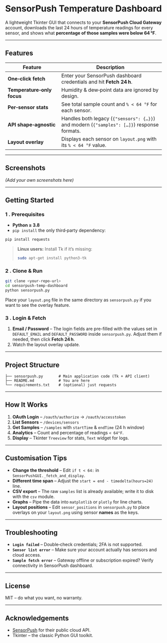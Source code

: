 # SensorPush Temperature Dashboard

A lightweight Tkinter GUI that connects to your **SensorPush Cloud Gateway** account, downloads the last 24 hours of temperature readings for every sensor, and shows what **percentage of those samples were below 64 °F**.

---

## Features

| Feature                    | Description                                                                                |
| -------------------------- | ------------------------------------------------------------------------------------------ |
| **One‑click fetch**        | Enter your SensorPush dashboard credentials and hit **Fetch 24 h**.                        |
| **Temperature‑only focus** | Humidity & dew‑point data are ignored by design.                                           |
| **Per‑sensor stats**       | See total sample count and `% < 64 °F` for each sensor.                                    |
| **API shape‑agnostic**     | Handles both legacy (`{"sensors": {…}}`) and modern (`{"samples": […]}`) response formats. |
| **Layout overlay**         | Displays each sensor on `layout.png` with its `% < 64 °F` value. |

---

## Screenshots

*(Add your own screenshots here)*

---

## Getting Started

### 1 . Prerequisites

* **Python ≥ 3.8**
* `pip install` the only third‑party dependency:

```bash
pip install requests
```

> **Linux users:** Install Tk if it’s missing:
>
> ```bash
> sudo apt-get install python3-tk
> ```

### 2 . Clone & Run

```bash
git clone <your‑repo‑url>
cd sensorpush‑temp‑dashboard
python sensorpush.py
```

Place your `layout.png` file in the same directory as `sensorpush.py` if you want to see the overlay feature.

### 3 . Login & Fetch

1. **Email / Password** – The login fields are pre-filled with the values set
   in `DEFAULT_EMAIL` and `DEFAULT_PASSWORD` inside `sensorpush.py`. Adjust
   them if needed, then click **Fetch 24 h**.
2. Watch the layout overlay update.

---

## Project Structure

```
├── sensorpush.py       # Main application code (Tk + API client)
├── README.md           # You are here
└── requirements.txt    # (optional) just requests
```

---

## How It Works

1. **OAuth Login** – `/oauth/authorize` → `/oauth/accesstoken`
2. **List Sensors** – `/devices/sensors`
3. **Get Samples** – `/samples` with `startTime` & `endTime` (24 h window)
4. **Analytics** – Count and percentage of readings `< 64°F`.
5. **Display** – Tkinter `Treeview` for stats, `Text` widget for logs.

---

## Customisation Tips

* **Change the threshold** – Edit `if t < 64:` in `SensorPushGUI._fetch_and_display`.
* **Different time span** – Adjust the `start = end - timedelta(hours=24)` line.
* **CSV export** – The raw `samples` list is already available; write it to disk with the `csv` module.
* **Graphs** – Pipe the data into `matplotlib` or `plotly` for line charts.
* **Layout positions** – Edit `sensor_positions` in `sensorpush.py` to place overlays on your `layout.png` using sensor **names** as the keys.

---

## Troubleshooting

* **`Login failed`** – Double‑check credentials; 2FA is not supported.
* **`Sensor list error`** – Make sure your account actually has sensors and cloud access.
* **`Sample fetch error`** – Gateway offline or subscription expired? Verify connectivity in SensorPush dashboard.


---

## License

MIT – do what you want, no warranty.

---

## Acknowledgements

* [SensorPush](https://www.sensorpush.com/) for their public cloud API.
* Tkinter – the classic Python GUI toolkit.
